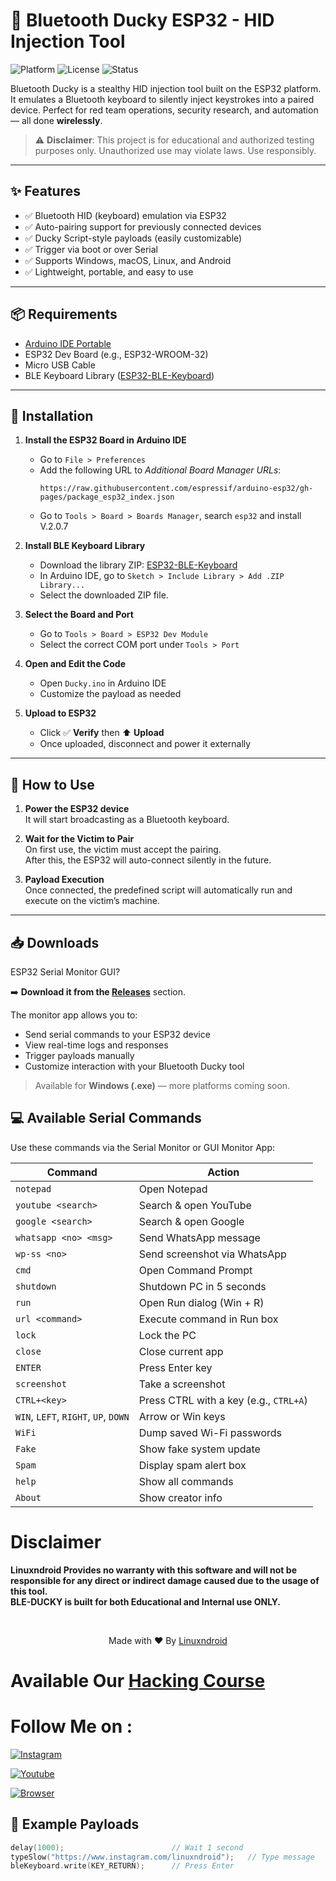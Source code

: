 # 🔐 Bluetooth Ducky ESP32 -  HID Injection Tool

![Platform](https://img.shields.io/badge/platform-ESP32-blue)
![License](https://img.shields.io/badge/license-MIT-green)
![Status](https://img.shields.io/badge/status-active-brightgreen)

Bluetooth Ducky is a stealthy HID injection tool built on the ESP32 platform. It emulates a Bluetooth keyboard to silently inject keystrokes into a paired device. Perfect for red team operations, security research, and automation — all done **wirelessly**.

> ⚠️ **Disclaimer**: This project is for educational and authorized testing purposes only. Unauthorized use may violate laws. Use responsibly.

---

## ✨ Features

- ✅ Bluetooth HID (keyboard) emulation via ESP32  
- ✅ Auto-pairing support for previously connected devices  
- ✅ Ducky Script-style payloads (easily customizable)  
- ✅ Trigger via boot or over Serial  
- ✅ Supports Windows, macOS, Linux, and Android  
- ✅ Lightweight, portable, and easy to use  

---

## 📦 Requirements

- [Arduino IDE Portable](https://www.arduino.cc/en/software)
- ESP32 Dev Board (e.g., ESP32-WROOM-32)  
- Micro USB Cable  
- BLE Keyboard Library ([ESP32-BLE-Keyboard](https://github.com/T-vK/ESP32-BLE-Keyboard))

---

## 🔧 Installation

1. **Install the ESP32 Board in Arduino IDE**  
   - Go to `File > Preferences`  
   - Add the following URL to *Additional Board Manager URLs*:  
     ```
     https://raw.githubusercontent.com/espressif/arduino-esp32/gh-pages/package_esp32_index.json
     ```
   - Go to `Tools > Board > Boards Manager`, search `esp32` and install V.2.0.7

2. **Install BLE Keyboard Library**  
   - Download the library ZIP: [ESP32-BLE-Keyboard](https://github.com/T-vK/ESP32-BLE-Keyboard/archive/refs/heads/master.zip)  
   - In Arduino IDE, go to `Sketch > Include Library > Add .ZIP Library...`  
   - Select the downloaded ZIP file.

3. **Select the Board and Port**  
   - Go to `Tools > Board > ESP32 Dev Module`  
   - Select the correct COM port under `Tools > Port`

4. **Open and Edit the Code**  
   - Open `Ducky.ino` in Arduino IDE  
   - Customize the payload as needed 

5. **Upload to ESP32**  
   - Click ✅ **Verify** then ⬆️ **Upload**  
   - Once uploaded, disconnect and power it externally

---

## 🚀 How to Use

1. **Power the ESP32 device**  
   It will start broadcasting as a Bluetooth keyboard.

2. **Wait for the Victim to Pair**  
   On first use, the victim must accept the pairing.  
   After this, the ESP32 will auto-connect silently in the future.

3. **Payload Execution**  
   Once connected, the predefined script will automatically run and execute on the victim’s machine.

---

## 📥 Downloads

ESP32 Serial Monitor GUI?

➡️ **Download it from the [Releases](https://github.com/Linuxndroid/Bluetooth-Ducky/releases)** section.

The monitor app allows you to:
- Send serial commands to your ESP32 device
- View real-time logs and responses
- Trigger payloads manually
- Customize interaction with your Bluetooth Ducky tool

> Available for **Windows (.exe)** — more platforms coming soon.

## 💻 Available Serial Commands

Use these commands via the Serial Monitor or GUI Monitor App:

| Command | Action |
|--------|--------|
| `notepad` | Open Notepad |
| `youtube <search>` | Search & open YouTube |
| `google <search>` | Search & open Google |
| `whatsapp <no> <msg>` | Send WhatsApp message |
| `wp-ss <no>` | Send screenshot via WhatsApp |
| `cmd` | Open Command Prompt |
| `shutdown` | Shutdown PC in 5 seconds |
| `run` | Open Run dialog (Win + R) |
| `url <command>` | Execute command in Run box |
| `lock` | Lock the PC |
| `close` | Close current app |
| `ENTER` | Press Enter key |
| `screenshot` | Take a screenshot |
| `CTRL+<key>` | Press CTRL with a key (e.g., `CTRL+A`) |
| `WIN`, `LEFT`, `RIGHT`, `UP`, `DOWN` | Arrow or Win keys |
| `WiFi` | Dump saved Wi-Fi passwords |
| `Fake` | Show fake system update |
| `Spam` | Display spam alert box |
| `help` | Show all commands |
| `About` | Show creator info |

# Disclaimer
<b>Linuxndroid Provides no warranty with this software and will not be responsible for any direct or indirect damage caused due to the usage of this tool.<br>
BLE-DUCKY is built for both Educational and Internal use ONLY.</b>

<br>
<p align="center">Made with ❤️ By <a href="https://www.youtube.com/channel/UC2O1Hfg-dDCbUcau5QWGcgg">Linuxndroid</a></p>

# Available Our [Hacking Course](https://linuxndroid.in)

# Follow Me on :

[![Instagram](https://img.shields.io/badge/IG-linuxndroid-yellowgreen?style=for-the-badge&logo=instagram)](https://www.instagram.com/linuxndroid)

[![Youtube](https://img.shields.io/badge/Youtube-linuxndroid-redgreen?style=for-the-badge&logo=youtube)](https://www.youtube.com/channel/UC2O1Hfg-dDCbUcau5QWGcgg)

[![Browser](https://img.shields.io/badge/Website-linuxndroid-yellowred?style=for-the-badge&logo=browser)](https://www.linuxndroid.in)

## 🧪 Example Payloads

```cpp
delay(1000);                        // Wait 1 second
typeSlow("https://www.instagram.com/linuxndroid");   // Type message
bleKeyboard.write(KEY_RETURN);      // Press Enter



